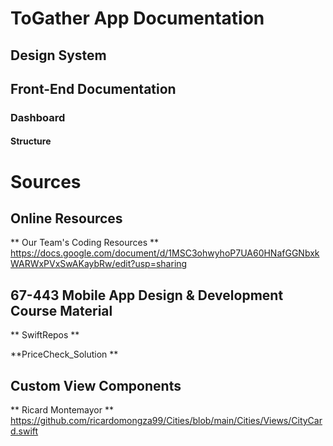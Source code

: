 #  ToGather App Documentation

## Design System

## Front-End Documentation

### Dashboard

#### Structure


# Sources

## Online Resources

** Our Team's Coding Resources ** 
https://docs.google.com/document/d/1MSC3ohwyhoP7UA60HNafGGNbxkWARWxPVxSwAKaybRw/edit?usp=sharing 

## 67-443 Mobile App Design & Development Course Material
** SwiftRepos **

**PriceCheck_Solution **


## Custom View Components
** Ricard Montemayor **
https://github.com/ricardomongza99/Cities/blob/main/Cities/Views/CityCard.swift
